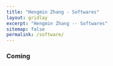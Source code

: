 ```yaml
---
title: "Hengmin Zhang - Softwares"
layout: gridlay
excerpt: "Hengmin Zhang -- Softwares"
sitemap: false
permalink: /software/
---
```



### **Coming**  